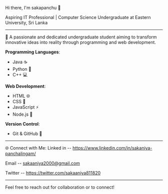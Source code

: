  Hi there, I'm sakapanchu 👋

 Aspiring IT Professional | Computer Science Undergraduate at Eastern University, Sri Lanka

---

🌟 A passionate and dedicated undergraduate student aiming to transform innovative ideas into reality through programming and web development.

 **Programming Languages**: 
  - Java ☕
  - Python 🐍
  - C++ 💻
    
 **Web Development**: 
  - HTML 🌐
  - CSS 🎨
  - JavaScript ⚡
  - Node.js 🌲
    
 **Version Control**: 
  - Git & GitHub 🐙

---

 🌐 Connect with Me:
 Linked in -- https://www.linkedin.com/in/sakaniya-panchalingam/
 
 Email -- sakaaniya2000@gmail.com
 
 Twitter -- https://twitter.com/sakaaniya811820

---

Feel free to reach out for collaboration or to connect!
